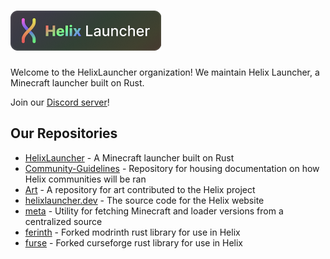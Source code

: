 # [<img alt="Helix Launcher Banner" src="https://raw.githubusercontent.com/HelixLauncher/Art/main/branding/banner-launcher/banner-launcher_64h.png"></img>](https://discord.gg/DeJ2t42A7P)

Welcome to the HelixLauncher organization! We maintain Helix Launcher, a Minecraft launcher built on Rust.

Join our [Discord server](https://discord.gg/DeJ2t42A7P)!

## Our Repositories

* [HelixLauncher](https://github.com/HelixLauncher/HelixLauncher) - A Minecraft launcher built on Rust
* [Community-Guidelines](https://github.com/HelixLauncher/Community-Guidelines) - Repository for housing documentation on how Helix communities will be ran
* [Art](https://github.com/HelixLauncher/Art) - A repository for art contributed to the Helix project
* [helixlauncher.dev](https://github.com/HelixLauncher/helixlauncher.dev) - The source code for the Helix website 
* [meta](https://github.com/HelixLauncher/meta) - Utility for fetching Minecraft and loader versions from a centralized source
* [ferinth](https://github.com/HelixLauncher/ferinth) - Forked modrinth rust library for use in Helix
* [furse](https://github.com/HelixLauncher/furse) - Forked curseforge rust library for use in Helix
